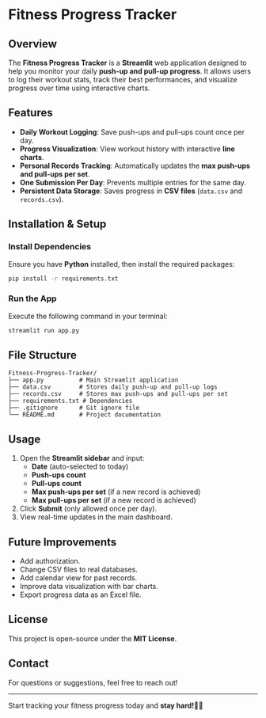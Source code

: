 # Fitness Progress Tracker

## Overview
The **Fitness Progress Tracker** is a **Streamlit** web application designed to help you monitor your daily **push-up and pull-up progress**. It allows users to log their workout stats, track their best performances, and visualize progress over time using interactive charts.

## Features
- **Daily Workout Logging**: Save push-ups and pull-ups count once per day.
- **Progress Visualization**: View workout history with interactive **line charts**.
- **Personal Records Tracking**: Automatically updates the **max push-ups and pull-ups per set**.
- **One Submission Per Day**: Prevents multiple entries for the same day.
- **Persistent Data Storage**: Saves progress in **CSV files** (`data.csv` and `records.csv`).

## Installation & Setup
### Install Dependencies
Ensure you have **Python** installed, then install the required packages:
```bash
pip install -r requirements.txt
```

### Run the App
Execute the following command in your terminal:
```bash
streamlit run app.py
```

## File Structure
```
Fitness-Progress-Tracker/
├── app.py          # Main Streamlit application
├── data.csv        # Stores daily push-up and pull-up logs
├── records.csv     # Stores max push-ups and pull-ups per set
├── requirements.txt # Dependencies
├── .gitignore      # Git ignore file
└── README.md       # Project documentation
```

## Usage
1. Open the **Streamlit sidebar** and input:
   - **Date** (auto-selected to today)
   - **Push-ups count**
   - **Pull-ups count**
   - **Max push-ups per set** (if a new record is achieved)
   - **Max pull-ups per set** (if a new record is achieved)
2. Click **Submit** (only allowed once per day).
3. View real-time updates in the main dashboard.

## Future Improvements
- Add authorization.
- Change CSV files to real databases.
- Add calendar view for past records.
- Improve data visualization with bar charts.
- Export progress data as an Excel file.

## License
This project is open-source under the **MIT License**.

## Contact
For questions or suggestions, feel free to reach out!

---
Start tracking your fitness progress today and **stay hard!💪🏼**

